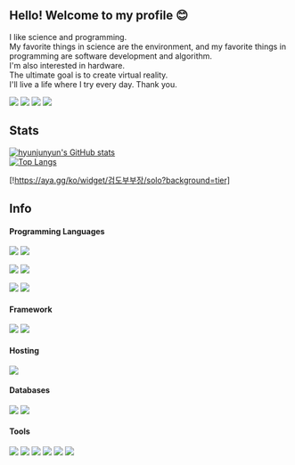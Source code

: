 ## Hello! Welcome to my profile :blush: 
I like science and programming. <br>
My favorite things in science are the environment, and my favorite things in programming are software development and algorithm. <br>
I'm also interested in hardware. <br>
The ultimate goal is to create virtual reality.<br>
I'll live a life where I try every day. Thank you.

<span><a href="https://www.notion.so/3795fde7f5b44d809105826b95c6c674"><img src="https://img.shields.io/badge/Notion-000000?style=flat-square&logo=Notion&logoColor=white"></a>
<a href="https://blog.naver.com/kkkths"><img src="https://img.shields.io/badge/Naver Blog-00A98F?style=flat-square&"></a>
<a href="https://hj1211qwer.tistory.com/"><img src="https://img.shields.io/badge/Tistory-1A1F71?style=flat-square&logo=Tistory&logoColor=white"></a></span>
<span><a href="https://www.instagram.com/hj_m_66/"><img src="https://img.shields.io/badge/Instagram-E4405F?style=flat-square&logo=Instagram&logoColor=white"></a>
  
## Stats
[![hyunjunyun's GitHub stats](https://github-readme-stats.vercel.app/api?username=hyunjunyun&theme=dracula)](https://github.com/hyunjunyun/)
<br>
[![Top Langs](https://github-readme-stats.vercel.app/api/top-langs/?username=hyunjunyun&layout=compact&theme=dracula)](https://github.com/hyunjunyun/)
&nbsp;

[!https://aya.gg/ko/widget/검도부부장/solo?background=tier]


## Info

#### Programming Languages

<span><img src="https://img.shields.io/badge/Java-DA1F26?style=flat-square&logo=Java&logoColor=white">
  <img src="https://img.shields.io/badge/Python-3776AB?style=flat-square&logo=Python&logoColor=white">
</span>
<span>
 
<img src="https://img.shields.io/badge/C Sharp-4F0599?style=flat-square&logo=CSharp&logoColor=white"></span>
<span>
<img src="https://img.shields.io/badge/Android-3ddc84?style=flat-square&logo=Android&logoColor=black"></span>

<span><img src="https://img.shields.io/badge/C-A8b9CC?style=flat-square&logo=C&logoColor=black">
<img src="https://img.shields.io/badge/Javascript-F7DF1E?style=flat-square&logo=Javascript&logoColor=white"></span>

#### Framework

<span><img src="https://img.shields.io/badge/Flask-000000?style=flat-square&logo=Flask&logoColor=white"></span>
<span><img src="https://img.shields.io/badge/Spring Boot-6DB33F?style=flat-square&logo=&logoColor=white"></span>

#### Hosting 
<span><img src="https://img.shields.io/badge/Apache-D22128?style=flat-square&logo=Apache&logoColor=white"></span>


#### Databases

<span><img src="https://img.shields.io/badge/MySQL-4479A1?style=flat-square&logo=MySQL&logoColor=white">
  <img src="https://img.shields.io/badge/SQLite-003B57?style=flat-square&logo=SQLite&logoColor=white">
</span>

#### Tools
<span>
<img src="https://img.shields.io/badge/PyCharm-000000?style=flat-square&logo=PyCharm&logoColor=white">  
<img src="https://img.shields.io/badge/Visual Studio-5C2D91?style=flat-square&logo=VisualStudio&logoColor=white">
<img src="https://img.shields.io/badge/Eclipse IDE-2C2255?style=flat-square&logo=EclipseIDE&logoColor=white">
  <img src="https://img.shields.io/badge/IntelliJ IDEA-000000?style=flat-square&logo=IntelliJIDEA&logoColor=white">
<img src="https://img.shields.io/badge/Android Studio-3ddc84?style=flat-square&logo=AndroidStudio&logoColor=black">
<img src="https://img.shields.io/badge/Microsoft Excel-217346?style=flat-square&logo=MicrosoftExcel&logoColor=white">
</span>


